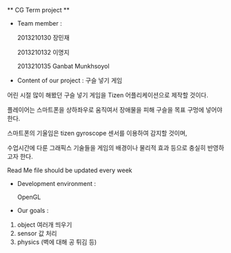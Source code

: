 ** CG Term project **


* Team member :

	2013210130 장민재

	2013210132 이명지

	2013210135 Ganbat Munkhsoyol


* Content of our project : 구슬 넣기 게임

어린 시절 많이 해봤던 구슬 넣기 게임을 Tizen 어플리케이션으로 제작할 것이다.

플레이어는 스마트폰을 상하좌우로 움직여서 장애물을 피해 구슬을 목표 구멍에 넣어야 한다.

스마트폰의 기울임은 tizen gyroscope 센서를 이용하여 감지할 것이며,

수업시간에 다룬 그래픽스 기술들을 게임의 배경이나 물리적 효과 등으로 충실히 반영하고자 한다.

Read Me file should be updated every week
* Development environment :

	OpenGL
	
* Our goals :

1. object 여러개 띄우기
2. sensor 값 처리
3. physics (벽에 대해 공 튀김 등)

